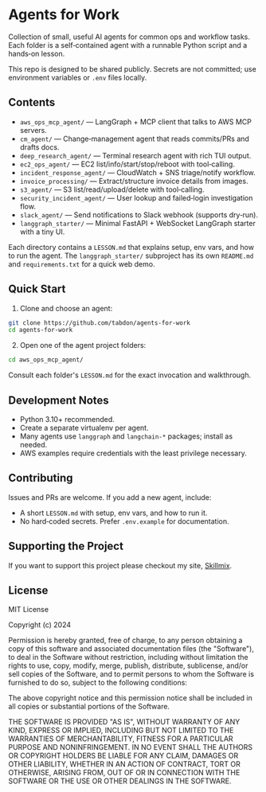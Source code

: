 # Agents for Work

Collection of small, useful AI agents for common ops and workflow tasks. Each folder is a self‑contained agent with a runnable Python script and a hands‑on lesson.

This repo is designed to be shared publicly. Secrets are not committed; use environment variables or `.env` files locally.

## Contents

- `aws_ops_mcp_agent/` — LangGraph + MCP client that talks to AWS MCP servers.
- `cm_agent/` — Change‑management agent that reads commits/PRs and drafts docs.
- `deep_research_agent/` — Terminal research agent with rich TUI output.
- `ec2_ops_agent/` — EC2 list/info/start/stop/reboot with tool‑calling.
- `incident_response_agent/` — CloudWatch + SNS triage/notify workflow.
- `invoice_processing/` — Extract/structure invoice details from images.
- `s3_agent/` — S3 list/read/upload/delete with tool‑calling.
- `security_incident_agent/` — User lookup and failed‑login investigation flow.
- `slack_agent/` — Send notifications to Slack webhook (supports dry‑run).
- `langgraph_starter/` — Minimal FastAPI + WebSocket LangGraph starter with a tiny UI.

Each directory contains a `LESSON.md` that explains setup, env vars, and how to run the agent. The `langgraph_starter/` subproject has its own `README.md` and `requirements.txt` for a quick web demo.

## Quick Start

1) Clone and choose an agent:

```bash
git clone https://github.com/tabdon/agents-for-work
cd agents-for-work
```

2) Open one of the agent project folders:

```bash
cd aws_ops_mcp_agent/
```

Consult each folder's `LESSON.md` for the exact invocation and walkthrough.

## Development Notes

- Python 3.10+ recommended.
- Create a separate virtualenv per agent.
- Many agents use `langgraph` and `langchain-*` packages; install as needed.
- AWS examples require credentials with the least privilege necessary.

## Contributing

Issues and PRs are welcome. If you add a new agent, include:
- A short `LESSON.md` with setup, env vars, and how to run it.
- No hard‑coded secrets. Prefer `.env.example` for documentation.

## Supporting the Project

If you want to support this project please checkout my site, [Skillmix](https://skillmix.io).

## License

MIT License

Copyright (c) 2024

Permission is hereby granted, free of charge, to any person obtaining a copy
of this software and associated documentation files (the "Software"), to deal
in the Software without restriction, including without limitation the rights
to use, copy, modify, merge, publish, distribute, sublicense, and/or sell
copies of the Software, and to permit persons to whom the Software is
furnished to do so, subject to the following conditions:

The above copyright notice and this permission notice shall be included in all
copies or substantial portions of the Software.

THE SOFTWARE IS PROVIDED "AS IS", WITHOUT WARRANTY OF ANY KIND, EXPRESS OR
IMPLIED, INCLUDING BUT NOT LIMITED TO THE WARRANTIES OF MERCHANTABILITY,
FITNESS FOR A PARTICULAR PURPOSE AND NONINFRINGEMENT. IN NO EVENT SHALL THE
AUTHORS OR COPYRIGHT HOLDERS BE LIABLE FOR ANY CLAIM, DAMAGES OR OTHER
LIABILITY, WHETHER IN AN ACTION OF CONTRACT, TORT OR OTHERWISE, ARISING FROM,
OUT OF OR IN CONNECTION WITH THE SOFTWARE OR THE USE OR OTHER DEALINGS IN THE
SOFTWARE.
